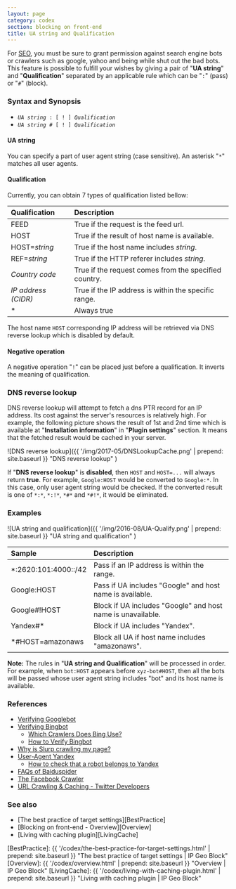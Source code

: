 ```yaml
---
layout: page
category: codex
section: blocking on front-end
title: UA string and Qualification
---
```


For [SEO][SEO-WIKI], you must be sure to grant permission against search engine 
bots or crawlers such as google, yahoo and being while shut out the bad bots.
This feature is possible to fulfill your wishes by giving a pair of 
"**UA string**" and "**Qualification**" separated by an applicable rule which 
can be "`:`" (pass) or "`#`" (block).

### Syntax and Synopsis ###

* <code><em>UA string</em> : [ ! ] <em>Qualification</em></code>
* <code><em>UA string</em> # [ ! ] <em>Qualification</em></code>

#### UA string ####

You can specify a part of user agent string (case sensitive). An asterisk "`*`"
matches all user agents.

#### Qualification ####

Currently, you can obtain 7 types of qualification listed bellow:

| Qualification       | Description                                           |
|:--------------------|:------------------------------------------------------|
| FEED                | True if the request is the feed url.                  |
| HOST                | True if the result of host name is available.         |
| HOST=_string_       | True if the host name includes _string_.              |
| REF=_string_        | True if the HTTP referer includes _string_.           |
| _Country code_      | True if the request comes from the specified country. |
| _IP address (CIDR)_ | True if the IP address is within the specific range.  |
| *                   | Always true                                           |

The host name `HOST` corresponding IP address will be retrieved via DNS reverse
lookup which is disabled by default.

#### Negative operation ####

A negative operation "`!`" can be placed just before a qualification. It inverts
the meaning of qualification.

### DNS reverse lookup ###

DNS reverse lookup will attempt to fetch a dns PTR record for an IP address.
Its cost against the server's resources is relatively high. For example, the 
following picture shows the result of 1st and 2nd time which is available at 
"**Installation information**" in "**Plugin settings**" section. It means that 
the fetched result would be cached in your server.

![DNS reverse lookup]({{ '/img/2017-05/DNSLookupCache.png' | prepend: site.baseurl }}
 "DNS reverse lookup"
)

If "**DNS reverse lookup**" is **disabled**, then `HOST` and `HOST=...` will 
always return **true**. For example, `Google:HOST` would be converted to 
`Google:*`. In this case, only user agent string would be checked. If the 
converted result is one of `*:*`, `*:!*`, `*#*` and `*#!*`, it would be 
eliminated.

### Examples ###

![UA string and qualification]({{ '/img/2016-08/UA-Qualify.png' | prepend: site.baseurl }}
 "UA string and qualification"
)

| Sample               | Description                                                 |
|:---------------------|:------------------------------------------------------------|
| *:2620:101:4000::/42 | Pass  if an IP address is within the range.                 |
| Google:HOST          | Pass  if UA includes "Google" and host name is available.   |
| Google#!HOST         | Block if UA includes "Google" and host name is unavailable. |
| Yandex#*             | Block if UA includes "Yandex".                              |
| *#HOST=amazonaws     | Block all UA if host name includes "amazonaws".             |

<div class="alert alert-info">
	<strong>Note:</strong> The rules in "<strong>UA string and Qualification</strong>"
	will be processed in order. For example, when <code>bot:HOST</code> appears
	before <code>xyz-bot#HOST</code>, then all the bots will be passed whose
	user agent string includes "bot" and its host name is available.
</div>

### References ###

- [Verifying Googlebot](https://support.google.com/webmasters/answer/80553?hl=en "Verifying Googlebot - Search Console Help")
- [Verifying Bingbot](https://www.bing.com/webmaster/help/how-to-verify-bingbot-3905dc26 "How to Verify Bingbot - Bing Webmaster Tools")
  - [Which Crawlers Does Bing Use?](https://www.bing.com/webmaster/help/which-crawlers-does-bing-use-8c184ec0 "Which Crawlers Does Bing Use? - Bing Webmaster Tools")
  - [How to Verify Bingbot](https://www.bing.com/webmaster/help/how-to-verify-bingbot-3905dc26 "How to Verify Bingbot - Bing Webmaster Tools")
- [Why is Slurp crawling my page?](https://help.yahoo.com/kb/SLN22600.html "Why is Slurp crawling my page? - Yahoo Help - SLN22600")
- [User-Agent Yandex](https://yandex.com/support/search/robots/user-agent.html "User-Agent Yandex - Search - Yandex.Support")
  - [How to check that a robot belongs to Yandex](https://yandex.com/support/webmaster/robot-workings/check-yandex-robots.xml "How to check that a robot belongs to Yandex — Webmaster — Yandex.Support")
- [FAQs of Baiduspider](http://help.baidu.com/question?prod_en=master&class=Baiduspider#title_2 "Baidu customer service center - Master platform")
- [The Facebook Crawler](https://developers.facebook.com/docs/sharing/webmasters/crawler "Facebook Crawler - Sharing - Documentation - Facebook for Developers")
- [URL Crawling &amp; Caching - Twitter Developers](https://dev.twitter.com/cards/getting-started#crawling "Getting Started Guide - Twitter Developers")

### See also ###

- [The best practice of target settings][BestPractice]
- [Blocking on front-end - Overview][Overview]
- [Living with caching plugin][LivingCache]

[IP-Geo-Block]: https://wordpress.org/plugins/ip-geo-block/ "WordPress › IP Geo Block « WordPress Plugins"
[SEO-WIKI]:     https://en.wikipedia.org/wiki/Search_engine_optimization "Search engine optimization - Wikipedia"
[BestPractice]: {{ '/codex/the-best-practice-for-target-settings.html' | prepend: site.baseurl }} "The best practice of target settings | IP Geo Block"
[Overview]:     {{ '/codex/overview.html'                              | prepend: site.baseurl }} "Overview | IP Geo Block"
[LivingCache]:  {{ '/codex/living-with-caching-plugin.html'            | prepend: site.baseurl }} "Living with caching plugin | IP Geo Block"
